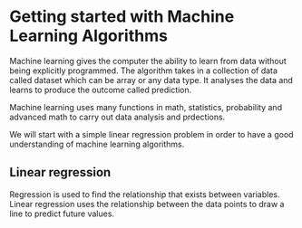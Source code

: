 # Getting started with Machine Learning Algorithms

Machine learning gives the computer the ability to learn from data without being explicitly programmed. The algorithm takes in a collection of data called dataset which can be array or any data type. It analyses the data and learns to produce the outcome called prediction.

Machine learning uses many functions in math, statistics, probability and advanced math to carry out data analysis and prdections.

We will start with a simple linear regression problem in order to have a good understanding of machine learning algorithms.

## Linear regression

Regression is used to find the relationship that exists between variables. Linear regression uses the relationship between the data points to draw a line to predict future values.
